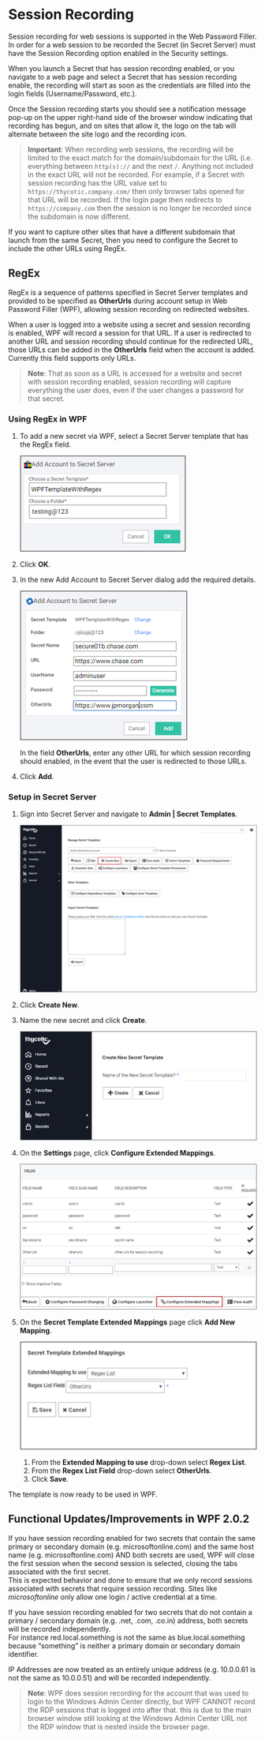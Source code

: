 [title]: # (Session Recording)
[tags]: # (WPF)
[priority]: # (10)
# Session Recording

Session recording for web sessions is supported in the Web Password Filler. In order for a web session to be recorded the Secret (in Secret Server) must have the Session Recording option enabled in the Security settings.

When you launch a Secret that has session recording enabled, or you navigate to a web page and select a Secret that has session recording enable, the recording will start as soon as the credentials are filled into the login fields (Username/Password, etc.).

Once the Session recording starts you should see a notification message pop-up on the upper right-hand side of the browser window indicating that recording has begun, and on sites that allow it, the logo on the tab will alternate between the site logo and the recording icon.

>**Important**: When recording web sessions, the recording will be limited to the exact match for the domain/subdomain for the URL (i.e. everything between `http(s)://` and the next `/`. Anything not included in the exact URL will not be recorded. For example, if a Secret with session recording has the URL value set to `https://thycotic.company.com/` then only browser tabs opened for that URL will be recorded. If the login page then redirects to `https://company.com` then the session is no longer be recorded since the subdomain is now different.

If you want to capture other sites that have a different subdomain that launch from the same Secret, then you need to configure the Secret to include the other URLs using RegEx.

## RegEx

RegEx is a sequence of patterns specified in Secret Server templates and provided to be specified as __OtherUrls__ during account setup in Web Password Filler (WPF), allowing session recording on redirected websites.

When a user is logged into a website using a secret and session recording is enabled, WPF will record a session for that URL. If a user is redirected to another URL and session recording should continue for the redirected URL, those URLs can be added in the __OtherUrls__ field when the account is added. Currently this field supports only URLs.

>**Note**: That as soon as a URL is accessed for a website and secret with session recording enabled, session recording will capture everything the user does, even if the user changes a password for that secret.

### Using RegEx in WPF

1. To add a new secret via WPF, select a Secret Server template that has the RegEx field.

   ![regex-1](images/regex-1.png "Add Account to Secret Server modal")
1. Click __OK__.
1. In the new Add Account to Secret Server dialog add the required details.

   ![regex-2](images/regex-2.png "Add Account to Secret Server with RegEx template selected")

   In the field __OtherUrls__,  enter any other URL for which session recording should enabled, in the event that the user is redirected to those URLs.  
1. Click __Add__.

### Setup in Secret Server

1. Sign into Secret Server and navigate to __Admin | Secret Templates__.

   ![templates](images/create-secret.png "Templates pages with create new button")
1. Click __Create New__.
1. Name the new secret and click __Create__.

   ![create new page](images/create-secret-2.png "Create new secret template page")
1. On the __Settings__ page, click __Configure Extended Mappings__.

   ![extended map](images/create-secret-3.png "Settings page with configure extended mappings button")
1. On the __Secret Template Extended Mappings__ page click __Add New Mapping__.

   ![config](images/create-secret-4.png "Secret Template Extended Mappings page with drop-down menus")

   1. From the __Extended Mapping to use__ drop-down select __Regex List__.
   1. From the __Regex List Field__ drop-down select __OtherUrls__.
   1. Click __Save__.

The template is now ready to be used in WPF.

## Functional Updates/Improvements in WPF 2.0.2

If you have session recording enabled for two secrets that contain the same primary or secondary domain (e.g. microsoftonline.com) and the same host name (e.g. microsoftonline.com) AND both secrets are used, WPF will close the first session when the second session is selected, closing the tabs associated with the first secret.  
This is expected behavior and done to ensure that we only record sessions associated with secrets that require session recording. Sites like _microsoftonline_ only allow one login / active credential at a time.

If you have session recording enabled for two secrets that do not contain a primary / secondary domain (e.g. .net, .com, .co.in) address, both secrets will be recorded independently.  
For instance red.local.something is not the same as blue.local.something because “something” is neither a primary domain or secondary domain identifier.

IP Addresses are now treated as an entirely unique address  (e.g. 10.0.0.61 is not the same as 10.0.0.51) and will be recorded independently.

>**Note**: WPF does session recording for the account that was used to login to the Windows Admin Center directly, but WPF CANNOT record the RDP sessions that is logged into after that. this is due to the main browser window still looking at the Windows Admin Center URL not the RDP window that is nested inside the browser page.
